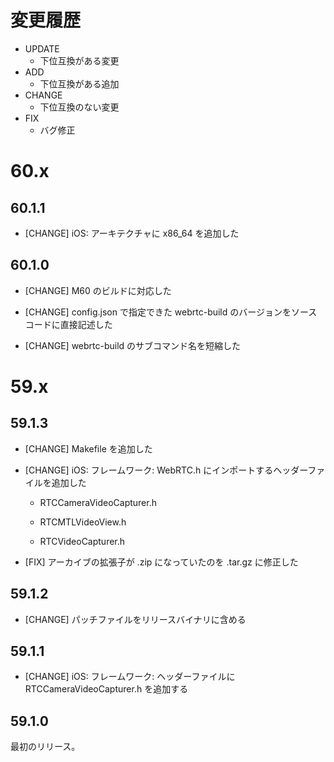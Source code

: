 # 変更履歴

- UPDATE
    - 下位互換がある変更
- ADD
    - 下位互換がある追加
- CHANGE
    - 下位互換のない変更
- FIX
    - バグ修正

# 60.x

## 60.1.1

- [CHANGE] iOS: アーキテクチャに x86_64 を追加した

## 60.1.0

- [CHANGE] M60 のビルドに対応した

- [CHANGE] config.json で指定できた webrtc-build のバージョンをソースコードに直接記述した

- [CHANGE] webrtc-build のサブコマンド名を短縮した

# 59.x

## 59.1.3

- [CHANGE] Makefile を追加した

- [CHANGE] iOS: フレームワーク: WebRTC.h にインポートするヘッダーファイルを追加した

  - RTCCameraVideoCapturer.h

  - RTCMTLVideoView.h

  - RTCVideoCapturer.h

- [FIX] アーカイブの拡張子が .zip になっていたのを .tar.gz に修正した

## 59.1.2

- [CHANGE] パッチファイルをリリースバイナリに含める

## 59.1.1

- [CHANGE] iOS: フレームワーク: ヘッダーファイルに RTCCameraVideoCapturer.h を追加する

## 59.1.0

最初のリリース。
